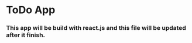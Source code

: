 # ToDo App

### This app will be build with react.js and this file will be updated after it finish.
